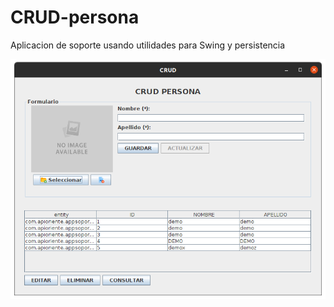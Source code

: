 # CRUD-persona
Aplicacion de soporte usando utilidades para Swing y persistencia

![](/img/screen.png)
